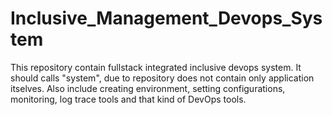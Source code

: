 # Inclusive_Management_Devops_System
This repository contain fullstack integrated inclusive devops system. It should calls "system", due to repository does not contain only application itselves. Also include creating environment, setting configurations, monitoring, log trace tools and that kind of DevOps tools.
